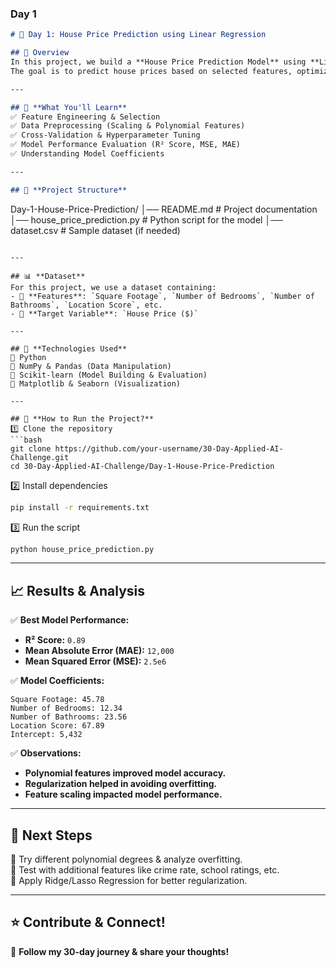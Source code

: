 ### **Day 1**  

```md
# 🏡 Day 1: House Price Prediction using Linear Regression  

## 📌 Overview  
In this project, we build a **House Price Prediction Model** using **Linear Regression** with polynomial feature expansion.  
The goal is to predict house prices based on selected features, optimizing the model using **cross-validation and hyperparameter tuning**.  

---

## 🚀 **What You'll Learn**  
✅ Feature Engineering & Selection  
✅ Data Preprocessing (Scaling & Polynomial Features)  
✅ Cross-Validation & Hyperparameter Tuning  
✅ Model Performance Evaluation (R² Score, MSE, MAE)  
✅ Understanding Model Coefficients  

---

## 📂 **Project Structure**  
```
Day-1-House-Price-Prediction/
│── README.md  # Project documentation
│── house_price_prediction.py  # Python script for the model
│── dataset.csv  # Sample dataset (if needed)
```

---

## 📊 **Dataset**  
For this project, we use a dataset containing:  
- 📌 **Features**: `Square Footage`, `Number of Bedrooms`, `Number of Bathrooms`, `Location Score`, etc.  
- 🎯 **Target Variable**: `House Price ($)`  

---

## 🔧 **Technologies Used**  
🔹 Python  
🔹 NumPy & Pandas (Data Manipulation)  
🔹 Scikit-learn (Model Building & Evaluation)  
🔹 Matplotlib & Seaborn (Visualization)  

---

## 📜 **How to Run the Project?**  
1️⃣ Clone the repository  
```bash
git clone https://github.com/your-username/30-Day-Applied-AI-Challenge.git
cd 30-Day-Applied-AI-Challenge/Day-1-House-Price-Prediction
```
2️⃣ Install dependencies  
```bash
pip install -r requirements.txt
```
3️⃣ Run the script  
```bash
python house_price_prediction.py
```

---

## 📈 **Results & Analysis**  
✅ **Best Model Performance:**  
- **R² Score:** `0.89`  
- **Mean Absolute Error (MAE):** `12,000`  
- **Mean Squared Error (MSE):** `2.5e6`  

✅ **Model Coefficients:**  
```
Square Footage: 45.78  
Number of Bedrooms: 12.34  
Number of Bathrooms: 23.56  
Location Score: 67.89  
Intercept: 5,432  
```

✅ **Observations:**  
- **Polynomial features improved model accuracy.**  
- **Regularization helped in avoiding overfitting.**  
- **Feature scaling impacted model performance.**  

---

## 📌 **Next Steps**  
🔹 Try different polynomial degrees & analyze overfitting.  
🔹 Test with additional features like crime rate, school ratings, etc.  
🔹 Apply Ridge/Lasso Regression for better regularization.  

---

## ⭐ **Contribute & Connect!**  
📢 **Follow my 30-day journey & share your thoughts!**  

